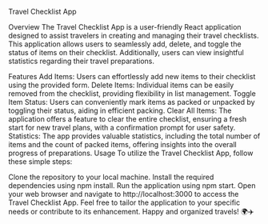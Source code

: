 Travel Checklist App

Overview
The Travel Checklist App is a user-friendly React application designed to assist travelers in creating and managing their travel checklists. This application allows users to seamlessly add, delete, and toggle the status of items on their checklist. Additionally, users can view insightful statistics regarding their travel preparations.

Features
Add Items: Users can effortlessly add new items to their checklist using the provided form.
Delete Items: Individual items can be easily removed from the checklist, providing flexibility in list management.
Toggle Item Status: Users can conveniently mark items as packed or unpacked by toggling their status, aiding in efficient packing.
Clear All Items: The application offers a feature to clear the entire checklist, ensuring a fresh start for new travel plans, with a confirmation prompt for user safety.
Statistics: The app provides valuable statistics, including the total number of items and the count of packed items, offering insights into the overall progress of preparations.
Usage
To utilize the Travel Checklist App, follow these simple steps:

Clone the repository to your local machine.
Install the required dependencies using npm install.
Run the application using npm start.
Open your web browser and navigate to http://localhost:3000 to access the Travel Checklist App.
Feel free to tailor the application to your specific needs or contribute to its enhancement. Happy and organized travels! 🌍✈️
